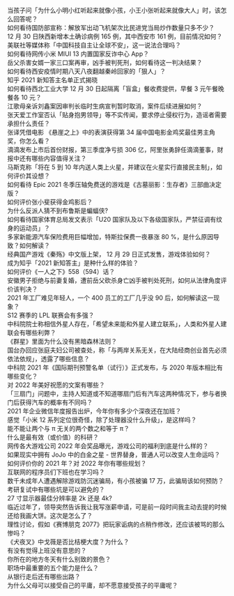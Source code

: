 当孩子问「为什么小明小红听起来就像小孩，小王小张听起来就像大人」时，该怎么回答呢？  
如何看待国防部宣称：解放军出动飞机架次比民进党当局炒作数量只多不少？  
12 月 30 日陕西新增本土确诊病例 165 例，其中西安市 161 例，目前情况如何？  
美联社等媒体称「中国科技自主让全球不安」，这一说法合理吗？  
如何看待网传小米 MIUI 13 内置国家反诈中心 App？  
岳父杀害女婿一家三口案再审，凶手被判死刑，如何看待这一判决结果？  
如何看待西安疫情时期八天八夜翻越秦岭回家的「狠人」？  
知乎 2021 新知答主名单正式揭晓  
如何看待西北工业大学 12 月 30 日起隔离「盲盒」餐收费提供，早餐 3 元午餐晚餐各 10 元？  
江歌母亲诉刘鑫案因审判长临时生病宣判暂时取消，案件后续进展如何？  
张天爱工作室否认「贴身抱男领导」等不实传闻，要求停止侵权行为，造谣者需要承担什么责任？  
张译凭借电影 《悬崖之上》中的表演获得第 34 届中国电影金鸡奖最佳男主角奖，你怎么看？  
滴滴发布上市后首份财报，第三季度净亏损 306 亿，阿里张勇辞任滴滴董事，财报中还有哪些内容值得关注？  
马斯克称「将在 5 到 10 年内送人类上火星，并建议在火星实行直接民主制」，如何评价其设想？  
如何看待 Epic 2021 冬季压轴免费送的游戏是《古墓丽影：生存者》三部曲决定版？  
如何评价张小斐获得金鸡影后？  
为什么反派人猜不到布鲁斯是蝙蝠侠?  
如何看待国家体育总局发文表示「U20 国家队及以下各级国家队，严禁征调有纹身的运动员」？  
多家新能源汽车保险费用巨幅增加，特斯拉保费一夜暴涨 80 %，是什么原因导致？如何解读？  
经典国产游戏《秦殇》中文版上架， 12 月 29 日正式发售，游戏体验如何？  
成为知乎「2021 新知答主」是种什么样的体验？  
如何评价《一人之下》558（594）话？  
安徽男子拒绝与前妻复婚，遭前岳父砍杀身亡凶手被判处死刑，如何从法律角度评价该判决？  
2021 年工厂难见年轻人，一个 400 员工的工厂几乎没 90 后，如何解读这一现象？  
S12 赛季的 LPL 联赛会有多强？  
中科院院士称相信外星人存在，「希望未来能和外星人建立联系」，人类和外星人建联会有哪些利弊？  
《群星》里面为什么没有黑暗森林法则？  
国台办回应张庭夫妇公司被查处，称「与两岸关系无关，在大陆经商创业首先必须依法依规」，透露了哪些信息？  
中科院 2021 年《国际期刊预警名单（试行）》正式发布，与 2020 年版本相比有哪些变化？  
对 2022 年美好祝愿的文案有哪些？  
「三扇门」问题中，主持人知道或不知道哪扇门后有汽车这两种情况下，参与者换门后获得汽车的概率有不同吗？  
2021 年企业微信年度报告出炉，今年你有多少个深夜还在加班？  
感觉「小米 12 系列定位很奇怪，除了处理器没什么升级」，是这样吗？  
能不能让两个与 π 无关的两个数之和等于 π？  
什么是最有效（或价值）的科研？  
网传各大游戏公司 2022 年会奖品曝光，游戏公司的福利到底是什么样的？  
如果现实中拥有 JoJo 中的白金之星 - 世界替身，普通人可以改变人生命运吗？  
如何评价你的 2021 年？对 2022 年你有哪些规划？  
互联网的程序员们下班也在学习吗？  
数千未成年人遭遇解除游戏防沉迷骗局，有小孩被骗 17 万，此骗局该如何预防？  
考研复试中有哪些坑是可以避免的？  
27 寸显示器最佳分辨率是 2k 还是 4k?  
临近过年了，领导突然告诉我让我写涨薪申请，可是前一段时间我主动去提的时候还给我画大饼。这次是怎么了？  
理性讨论，假如《赛博朋克 2077》把玩家诟病的点稍作修改，还应该被骂的那么惨吗？  
《犬夜叉》中戈薇是否比桔梗大度？为什么？  
有没有觉得上班没有意思的？  
你所在的地方冬天有什么别致的景色？  
职场中最重要的五个能力是什么？  
从银行走后还有哪些出路？  
为什么父母可以接受自己的平庸，却不愿意接受孩子的平庸呢？  
